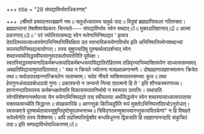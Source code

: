 +++
title = "28 संपद्याविर्भावाधिकरणम्"

+++
॥श्रीमते हयवदनपरब्रह्मणे नमः॥ चतुर्धाध्यायस्य चतुर्थः पादः॥ विदुषां ब्रह्मप्राप्तिफला गतिरुक्ता। ब्रह्मप्राप्तानां तेषामैश्वर्यप्रकारः चिन्त्यते---- संपद्याविर्भावः स्वेन सब्दात्॥1॥ मुक्तःप्रतिज्ञानात्॥2॥ आत्मा प्रकरणात्॥3॥ ' परं ज्योतिरपसम्पद्य स्वेन रूपेणाभिनिष्पद्यत ' इत्यत्र देवादिरूपवत्साध्यरुपेणाभिनिष्पत्तिर्विवक्षिता उत स्वाभाविकरूपेणाविर्भाव इति अभिनिष्पत्तिस्वेनशब्दाभ्यां रूपस्याभिनिष्पद्यत्वायोगात्। तस्य सुषुप्त्यादिषु पुरुषार्थत्वादर्शनात् स्वेन शब्दास्यार्थसिद्धस्वीयत्वानुवादकतोपपत्तेरिति पूर्वपक्षः। स्वतस्सिद्धस्याप्यनादिकर्मबन्धरूपादिकर्मबन्धरूपाविद्यातिरोहितस्य तन्निवृत्त्याभिव्याक्तिरूपेण साध्यत्वसम्भावत् अबहतिविद्यायामुपपादितत्वात्। ' यथा न क्रियते ज्योत्स्ना मलप्रक्षाळनान्मणेः। दोषप्रहाणान्नज्ञानमात्मनः क्रियेत तथा॥ यथोदपादखननात्क्रियतेन जलाम्बरम्। सदेव नीयते व्यक्तिमसतस्सम्भवः कुतः॥ तथा हेयगुणध्वंसादवबोधादयो गुणाः। प्रकाश्यन्ते न जन्यन्ते नित्या एवात्मनो हि ते ' इति शौनकस्मरणाच्च। ज्ञानानन्दादिरूपस्य कर्मबन्धक्षयेसति विकासरूपावनिर्भावो न स्वरूपत उत्पत्तिः। तथासति स्वेनविशेषणानर्क्यपत्त्या येन रूपेणाभिनिष्पद्यते तस् स्वीयताया अर्थसिद्धत्वेन स्वेन शब्दस्यासाध्यात्वपरताया वक्तव्यत्वाच्चेति सिद्धान्तः॥ संग्रहकारिके॥ आगन्तुकं किञ्चिदुपैति रूपं मुक्तोऽभिनिष्पत्तदिवचोऽनुरोधात्। स्वरूपमात्रे पूरुषार्थतायास्सुषुप्तिदृष्टेमुपलम्भनाच्च॥ त्रिविदगतवन्मुक्तस्यागन्तुकत्ववितर्कणां" न हि विषहते रूपेस्वेनेति तस्य विशेषणम्। अपि तदभिष्पत्तिर्युक्तैव बन्धविधूनना द्विकसति हि तज्ञ्ज्ञानानन्दादि संकुचितं तदा॥ इति सम्पद्याविर्भावाधिकरणम्॥1॥